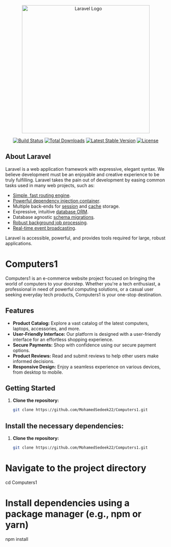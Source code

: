 <p align="center"><a href="https://laravel.com" target="_blank"><img src="https://raw.githubusercontent.com/laravel/art/master/logo-lockup/5%20SVG/2%20CMYK/1%20Full%20Color/laravel-logolockup-cmyk-red.svg" width="400" alt="Laravel Logo"></a></p>

<p align="center">
<a href="https://github.com/laravel/framework/actions"><img src="https://github.com/laravel/framework/workflows/tests/badge.svg" alt="Build Status"></a>
<a href="https://packagist.org/packages/laravel/framework"><img src="https://img.shields.io/packagist/dt/laravel/framework" alt="Total Downloads"></a>
<a href="https://packagist.org/packages/laravel/framework"><img src="https://img.shields.io/packagist/v/laravel/framework" alt="Latest Stable Version"></a>
<a href="https://packagist.org/packages/laravel/framework"><img src="https://img.shields.io/packagist/l/laravel/framework" alt="License"></a>
</p>

## About Laravel

Laravel is a web application framework with expressive, elegant syntax. We believe development must be an enjoyable and creative experience to be truly fulfilling. Laravel takes the pain out of development by easing common tasks used in many web projects, such as:

- [Simple, fast routing engine](https://laravel.com/docs/routing).
- [Powerful dependency injection container](https://laravel.com/docs/container).
- Multiple back-ends for [session](https://laravel.com/docs/session) and [cache](https://laravel.com/docs/cache) storage.
- Expressive, intuitive [database ORM](https://laravel.com/docs/eloquent).
- Database agnostic [schema migrations](https://laravel.com/docs/migrations).
- [Robust background job processing](https://laravel.com/docs/queues).
- [Real-time event broadcasting](https://laravel.com/docs/broadcasting).

Laravel is accessible, powerful, and provides tools required for large, robust applications.
# Computers1

Computers1 is an e-commerce website project focused on bringing the world of computers to your doorstep. Whether you're a tech enthusiast, a professional in need of powerful computing solutions, or a casual user seeking everyday tech products, Computers1 is your one-stop destination.

## Features

- **Product Catalog:** Explore a vast catalog of the latest computers, laptops, accessories, and more.
- **User-Friendly Interface:** Our platform is designed with a user-friendly interface for an effortless shopping experience.
- **Secure Payments:** Shop with confidence using our secure payment options.
- **Product Reviews:** Read and submit reviews to help other users make informed decisions.
- **Responsive Design:** Enjoy a seamless experience on various devices, from desktop to mobile.

## Getting Started

1. **Clone the repository:**
   ```bash
   git clone https://github.com/MohamedSedeek22/Computers1.git
## Install the necessary dependencies:

1. **Clone the repository:**
   ```bash
   git clone https://github.com/MohamedSedeek22/Computers1.git
# Navigate to the project directory
cd Computers1

# Install dependencies using a package manager (e.g., npm or yarn)
npm install



